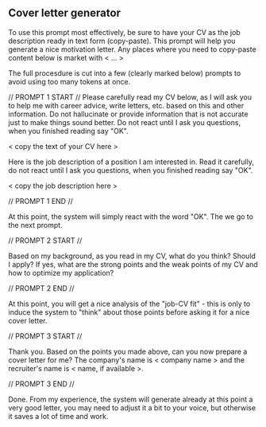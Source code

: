## Cover letter generator

To use this prompt most effectively, be sure to have your CV as the job description ready in text form (copy-paste). This prompt
will help you generate a nice motivation letter. Any places where you need to copy-paste content below is market with < ... >

The full procesdure is cut into a few (clearly marked below) prompts to avoid using too many tokens at once.


// PROMPT 1 START //
Please carefully read my CV below, as I will ask you to help me with career advice, write letters, etc. based on this and other information. 
Do not hallucinate or provide information that is not accurate just to make things sound better. Do not react until I ask you questions, when you finished reading say "OK".

< copy the text of your CV here >

Here is the job description of a position I am interested in. Read it carefully, do not react until I 
ask you questions, when you finished reading say "OK".

< copy the job description here >

// PROMPT 1 END //

At this point, the system will simply react with the word "OK". The we go to the next prompt.

// PROMPT 2 START //

Based on my background, as you read in my CV, what do you think? Should I apply? If yes, what are the strong points and the weak points of my CV and how to optimize my application?

// PROMPT 2 END //

At this point, you will get a nice analysis of the "job-CV fit" - this is only to induce the system to "think" about those points before asking it for a nice cover letter.

// PROMPT 3 START //

Thank you. Based on the points you made above, can you now prepare a cover letter for me?
The company's name is < company name > and the recruiter's name is < name, if available >.

// PROMPT 3 END //

Done. From my experience, the system will generate already at this point a very good letter, you may need to adjust it a bit to your voice, but otherwise it saves a lot of
time and work.


